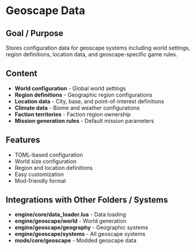 # Geoscape Data

## Goal / Purpose
Stores configuration data for geoscape systems including world settings, region definitions, location data, and geoscape-specific game rules.

## Content
- **World configuration** - Global world settings
- **Region definitions** - Geographic region configurations
- **Location data** - City, base, and point-of-interest definitions
- **Climate data** - Biome and weather configurations
- **Faction territories** - Faction region ownership
- **Mission generation rules** - Default mission parameters

## Features
- TOML-based configuration
- World size configuration
- Region and location definitions
- Easy customization
- Mod-friendly format

## Integrations with Other Folders / Systems
- **engine/core/data_loader.lua** - Data loading
- **engine/geoscape/world** - World generation
- **engine/geoscape/geography** - Geographic systems
- **engine/geoscape/systems** - All geoscape systems
- **mods/core/geoscape** - Modded geoscape data
